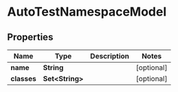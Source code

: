 

# AutoTestNamespaceModel


## Properties

| Name | Type | Description | Notes |
|------------ | ------------- | ------------- | -------------|
|**name** | **String** |  |  [optional] |
|**classes** | **Set&lt;String&gt;** |  |  [optional] |




